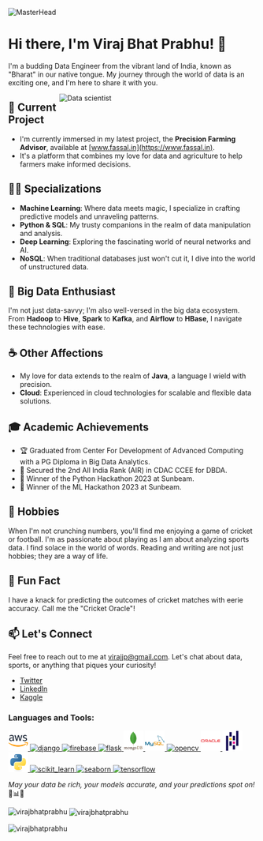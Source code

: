 ![MasterHead](https://rishavanand.github.io/static/images/greetings.gif)
# Hi there, I'm Viraj Bhat Prabhu! 🚀

I'm a budding Data Engineer from the vibrant land of India, known as "Bharat" in our native tongue. My journey through the world of data is an exciting one, and I'm here to share it with you.


<img align="right" alt="Data scientist" width="400" src="https://uploads-ssl.webflow.com/5c19100c2b50073e6ee69da1/60d35967a853a1b14851703b_All%20the%20data%20(1).gif">

## 🌱 Current Project

- I'm currently immersed in my latest project, the **Precision Farming Advisor**, available at [www.fassal.in](https://www.fassal.in). 
- It's a platform that combines my love for data and agriculture to help farmers make informed decisions.


## 🧙‍♂️ Specializations

- **Machine Learning**: Where data meets magic, I specialize in crafting predictive models and unraveling patterns.
- **Python & SQL**: My trusty companions in the realm of data manipulation and analysis.
- **Deep Learning**: Exploring the fascinating world of neural networks and AI.
- **NoSQL**: When traditional databases just won't cut it, I dive into the world of unstructured data.

## 🚀 Big Data Enthusiast

I'm not just data-savvy; I'm also well-versed in the big data ecosystem. From **Hadoop** to **Hive**, **Spark** to **Kafka**, and **Airflow** to **HBase**, I navigate these technologies with ease.


## ☕ Other Affections

- My love for data extends to the realm of **Java**, a language I wield with precision.
- **Cloud**: Experienced in cloud technologies for scalable and flexible data solutions.


## 🎓 Academic Achievements

- 🏆 Graduated from Center For Development of Advanced Computing with a PG Diploma in Big Data Analytics.
- 🥈 Secured the 2nd All India Rank (AIR) in CDAC CCEE for DBDA.
- 🏅 Winner of the Python Hackathon 2023 at Sunbeam.
- 🏅 Winner of the ML Hackathon 2023 at Sunbeam.


## 📖 Hobbies

When I'm not crunching numbers, you'll find me enjoying a game of cricket or football. I'm as passionate about playing as I am about analyzing sports data.
I find solace in the world of words. Reading and writing are not just hobbies; they are a way of life.


## 🎯 Fun Fact

I have a knack for predicting the outcomes of cricket matches with eerie accuracy. Call me the "Cricket Oracle"!


## 📫 Let's Connect

Feel free to reach out to me at [virajjp@gmail.com](mailto:virajjp@gmail.com). Let's chat about data, sports, or anything that piques your curiosity!
- [Twitter](https://twitter.com/this_is_viraj)
- [LinkedIn](https://www.linkedin.com/in/viraj-bhat-prabhu-287931247/)
- [Kaggle](https://kaggle.com/virajprabhu10)


<h3 align="left">Languages and Tools:</h3>
<p align="left"> <a href="https://aws.amazon.com" target="_blank" rel="noreferrer"> <img src="https://raw.githubusercontent.com/devicons/devicon/master/icons/amazonwebservices/amazonwebservices-original-wordmark.svg" alt="aws" width="40" height="40"/> </a> <a href="https://www.djangoproject.com/" target="_blank" rel="noreferrer"> <img src="https://cdn.worldvectorlogo.com/logos/django.svg" alt="django" width="40" height="40"/> </a> 
<a href="https://firebase.google.com/" target="_blank" rel="noreferrer"> <img src="https://www.vectorlogo.zone/logos/firebase/firebase-icon.svg" alt="firebase" width="40" height="40"/> </a> <a href="https://flask.palletsprojects.com/" target="_blank" rel="noreferrer"> <img src="https://www.vectorlogo.zone/logos/pocoo_flask/pocoo_flask-icon.svg" alt="flask" width="40" height="40"/> </a>
<a href="https://www.mongodb.com/" target="_blank" rel="noreferrer"> <img src="https://raw.githubusercontent.com/devicons/devicon/master/icons/mongodb/mongodb-original-wordmark.svg" alt="mongodb" width="40" height="40"/> </a> <a href="https://www.mysql.com/" target="_blank" rel="noreferrer"> <img src="https://raw.githubusercontent.com/devicons/devicon/master/icons/mysql/mysql-original-wordmark.svg" alt="mysql" width="40" height="40"/> </a> <a href="https://opencv.org/" target="_blank" rel="noreferrer"> <img src="https://www.vectorlogo.zone/logos/opencv/opencv-icon.svg" alt="opencv" width="40" height="40"/> </a> <a href="https://www.oracle.com/" target="_blank" rel="noreferrer"> <img src="https://raw.githubusercontent.com/devicons/devicon/master/icons/oracle/oracle-original.svg" alt="oracle" width="40" height="40"/> </a> <a href="https://pandas.pydata.org/" target="_blank" rel="noreferrer"> <img src="https://raw.githubusercontent.com/devicons/devicon/2ae2a900d2f041da66e950e4d48052658d850630/icons/pandas/pandas-original.svg" alt="pandas" width="40" height="40"/> </a> <a href="https://www.python.org" target="_blank" rel="noreferrer"> <img src="https://raw.githubusercontent.com/devicons/devicon/master/icons/python/python-original.svg" alt="python" width="40" height="40"/> </a> <a href="https://scikit-learn.org/" target="_blank" rel="noreferrer"> <img src="https://upload.wikimedia.org/wikipedia/commons/0/05/Scikit_learn_logo_small.svg" alt="scikit_learn" width="40" height="40"/> </a> <a href="https://seaborn.pydata.org/" target="_blank" rel="noreferrer"> <img src="https://seaborn.pydata.org/_images/logo-mark-lightbg.svg" alt="seaborn" width="40" height="40"/> </a> <a href="https://www.tensorflow.org" target="_blank" rel="noreferrer"> <img src="https://www.vectorlogo.zone/logos/tensorflow/tensorflow-icon.svg" alt="tensorflow" width="40" height="40"/> </a> </p>


*May your data be rich, your models accurate, and your predictions spot on!* 🌟📊🤖


<p><img align="left" src="https://github-readme-stats.vercel.app/api/top-langs?username=virajbhatprabhu&show_icons=true&locale=en&layout=compact" alt="virajbhatprabhu" /></p>

<p>&nbsp;<img align="center" src="https://github-readme-stats.vercel.app/api?username=virajbhatprabhu&show_icons=true&locale=en" alt="virajbhatprabhu" /></p>

<p><img align="center" src="https://github-readme-streak-stats.herokuapp.com/?user=virajbhatprabhu&" alt="virajbhatprabhu" /></p>
